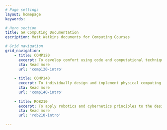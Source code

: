 ```yaml
---
# Page settings
layout: homepage
keywords:

# Hero section
title: GA Computing Documentation 
escription: Matt Watkins documents for Computing Courses

# Grid navigation
grid_navigation:
    - title: COMP120
      excerpt: To develop comfort using code and computational techniques to manipulate digital media.
      cta: Read more
      url: 'comp120-intro'
      
    - title: COMP140
      excerpt: To individually design and implement physical computing systems in a creative context whilst considering legal, social, ethical, and professional issues.
      cta: Read more
      url: 'comp140-intro'
            
    - title: ROB210
      excerpt: To apply robotics and cybernetics principles to the design and development of simple robot prototypes.
      cta: Read more
      url: 'rob210-intro'
  
---
```

<!--stackedit_data:
eyJoaXN0b3J5IjpbLTQyMzQ1Mjc5XX0=
-->